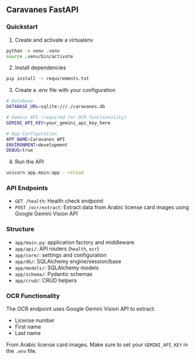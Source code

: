 ## Caravanes FastAPI

### Quickstart

1. Create and activate a virtualenv
```bash
python -m venv .venv
source .venv/bin/activate
```

2. Install dependencies
```bash
pip install -r requirements.txt
```

3. Create a .env file with your configuration
```bash
# Database
DATABASE_URL=sqlite:///./caravanes.db

# Gemini API (required for OCR functionality)
GEMINI_API_KEY=your_gemini_api_key_here

# App Configuration
APP_NAME=Caravanes API
ENVIRONMENT=development
DEBUG=true
```

4. Run the API
```bash
uvicorn app.main:app --reload
```

### API Endpoints

- `GET /health`: Health check endpoint
- `POST /ocr/extract`: Extract data from Arabic license card images using Google Gemini Vision API

### Structure
- `app/main.py`: application factory and middleware
- `app/api/`: API routers (`health`, `ocr`)
- `app/core/`: settings and configuration
- `app/db/`: SQLAlchemy engine/session/base
- `app/models/`: SQLAlchemy models
- `app/schema/`: Pydantic schemas
- `app/crud/`: CRUD helpers

### OCR Functionality

The OCR endpoint uses Google Gemini Vision API to extract:
- License number
- First name
- Last name

From Arabic license card images. Make sure to set your `GEMINI_API_KEY` in the `.env` file.

